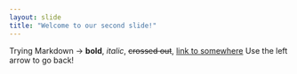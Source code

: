 ```yaml
---
layout: slide
title: "Welcome to our second slide!"
---
```

Trying Markdown -> **bold**, *italic*, ~~crossed out~~, [link to somewhere](https://guides.github.com/features/mastering-markdown/)
Use the left arrow to go back!
